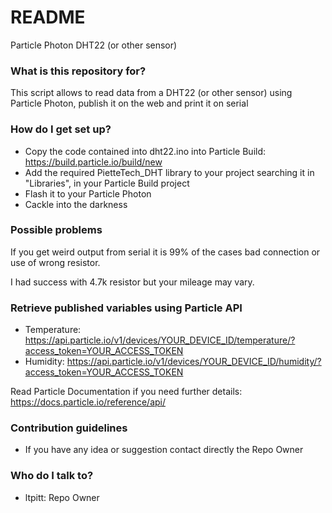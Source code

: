 # README #

Particle Photon DHT22 (or other sensor)

### What is this repository for? ###

This script allows to read data from a DHT22 (or other sensor) using Particle Photon, publish it on the web and print it on serial

### How do I get set up? ###

* Copy the code contained into dht22.ino into Particle Build: https://build.particle.io/build/new
* Add the required PietteTech_DHT library to your project searching it in "Libraries", in your Particle Build project
* Flash it to your Particle Photon
* Cackle into the darkness

### Possible problems ###

If you get weird output from serial it is 99% of the cases bad connection or use of wrong resistor.

I had success with 4.7k resistor but your mileage may vary.

### Retrieve published variables using Particle API ###

* Temperature: https://api.particle.io/v1/devices/YOUR_DEVICE_ID/temperature/?access_token=YOUR_ACCESS_TOKEN
* Humidity: https://api.particle.io/v1/devices/YOUR_DEVICE_ID/humidity/?access_token=YOUR_ACCESS_TOKEN

Read Particle Documentation if you need further details: https://docs.particle.io/reference/api/

### Contribution guidelines ###

* If you have any idea or suggestion contact directly the Repo Owner

### Who do I talk to? ###

* ltpitt: Repo Owner
